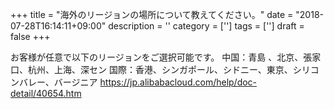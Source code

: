 +++
title = "海外のリージョンの場所について教えてください。"
date = "2018-07-28T16:14:11+09:00"
description = ''
category = ['']
tags = ['']
draft = false
+++

お客様が任意で以下のリージョンをご選択可能です。
中国：青島 、北京、張家口、杭州、上海、深セン
国際：香港、シンガポール、シドニー、東京、シリコンバレー、バージニア
https://jp.alibabacloud.com/help/doc-detail/40654.htm
